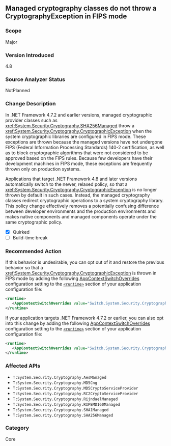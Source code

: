 ## Managed cryptography classes do not throw a CryptographyException in FIPS mode

### Scope
Major

### Version Introduced
4.8

### Source Analyzer Status
NotPlanned

### Change Description

In .NET Framework 4.7.2 and earlier versions, managed cryptographic provider classes such as <xref:System.Security.Cryptography.SHA256Managed> throw a <xref:System.Security.Cryptography.CryptographicException> when the system cryptographic libraries are configured in FIPS mode. These exceptions are thrown because the managed versions have not undergone FIPS (Federal Information Processing Standards) 140-2 certification, as well as to block cryptographic algorithms that were not considered to be approved based on the FIPS rules.  Because few developers have their development machines in FIPS mode, these exceptions are frequently thrown only on production systems. 

Applications that target .NET Framework 4.8 and later versions automatically switch to the newer, relaxed policy, so that a <xref:System.Security.Cryptography.CryptographicException> is no longer thrown by default in such cases. Instead, the managed cryptography classes redirect cryptographic operations to a system cryptography library. This policy change effectively removes a potentially confusing difference between developer environments and the production environments and makes native components and managed components operate under the same cryptographic policy.

- [X] Quirked
- [ ] Build-time break

### Recommended Action

If this behavior is undesirable, you can opt out of it and restore the previous behavior so that a <xref:System.Security.Cryptography.CryptographicException> is thrown in FIPS mode by adding the following [AppContextSwitchOverrides](~/docs/framework/configure-apps/file-schema/runtime/appcontextswitchoverrides-element.md) configuration setting to the [`<runtime>`](~/docs/framework/configure-apps/file-schema/runtime/runtime-element.md) section of your application configuration file:

```xml
<runtime>
   <AppContextSwitchOverrides value="Switch.System.Security.Cryptography.UseLegacyFipsThrow=true" />
</runtime>
```

If your application targets .NET Framework 4.7.2 or earlier, you can also opt into this change by adding the following [AppContextSwitchOverrides](~/docs/framework/configure-apps/file-schema/runtime/appcontextswitchoverrides-element.md) configuration setting to the [`<runtime>`](~/docs/framework/configure-apps/file-schema/runtime/runtime-element.md) section of your application configuration file:

```xml
<runtime>
   <AppContextSwitchOverrides value="Switch.System.Security.Cryptography.UseLegacyFipsThrow=false" />
</runtime>
```

### Affected APIs

* `T:System.Security.Cryptography.AesManaged`
* `T:System.Security.Cryptography.MD5Cng`
* `T:System.Security.Cryptography.MD5CryptoServiceProvider`
* `T:System.Security.Cryptography.RC2CryptoServiceProvider`
* `T:System.Security.Cryptography.RijndaelManaged`
* `T:System.Security.Cryptography.RIPEMD160Managed`
* `T:System.Security.Cryptography.SHA1Managed`
* `T:System.Security.Cryptography.SHA256Managed`

### Category
Core

<!--
    ### Original Bug
    Bug link goes here
-->
